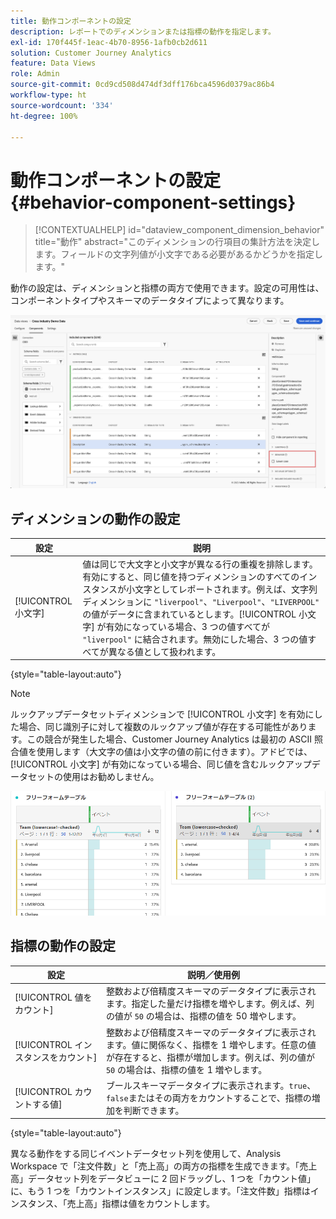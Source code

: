 ```yaml
---
title: 動作コンポーネントの設定
description: レポートでのディメンションまたは指標の動作を指定します。
exl-id: 170f445f-1eac-4b70-8956-1afb0cb2d611
solution: Customer Journey Analytics
feature: Data Views
role: Admin
source-git-commit: 0cd9cd508d474df3dff176bca4596d0379ac86b4
workflow-type: ht
source-wordcount: '334'
ht-degree: 100%

---
```


# 動作コンポーネントの設定 {#behavior-component-settings}

<!-- markdownlint-disable MD034 -->

>[!CONTEXTUALHELP]
>id="dataview_component_dimension_behavior"
>title="動作"
>abstract="このディメンションの行項目の集計方法を決定します。フィールドの文字列値が小文字である必要があるかどうかを指定します。"

<!-- markdownlint-enable MD034 -->


動作の設定は、ディメンションと指標の両方で使用できます。設定の可用性は、コンポーネントタイプやスキーマのデータタイプによって異なります。

![動作の設定](../assets/behavior-settings.png)

## ディメンションの動作の設定

| 設定 | 説明 |
| --- | --- |
| [!UICONTROL 小文字] | 値は同じで大文字と小文字が異なる行の重複を排除します。有効にすると、同じ値を持つディメンションのすべてのインスタンスが小文字としてレポートされます。例えば、文字列ディメンションに `"liverpool"`、`"Liverpool"`、`"LIVERPOOL"` の値がデータに含まれているとします。[!UICONTROL 小文字] が有効になっている場合、3 つの値すべてが `"liverpool"` に結合されます。無効にした場合、3 つの値すべてが異なる値として扱われます。 |

{style="table-layout:auto"}

>[!NOTE]
>
>ルックアップデータセットディメンションで [!UICONTROL 小文字] を有効にした場合、同じ識別子に対して複数のルックアップ値が存在する可能性があります。この競合が発生した場合、Customer Journey Analytics は最初の ASCII 照合値を使用します（大文字の値は小文字の値の前に付きます）。アドビでは、 [!UICONTROL 小文字] が有効になっている場合、同じ値を含むルックアップデータセットの使用はお勧めしません。

![大文字と小文字を区別するディメンション](../assets/case-sens-workspace.png)

## 指標の動作の設定

| 設定 | 説明／使用例 |
| --- | --- |
| [!UICONTROL 値をカウント] | 整数および倍精度スキーマのデータタイプに表示されます。指定した量だけ指標を増やします。例えば、列の値が `50` の場合は、指標の値を 50 増やします。 |
| [!UICONTROL インスタンスをカウント] | 整数および倍精度スキーマのデータタイプに表示されます。値に関係なく、指標を 1 増やします。任意の値が存在すると、指標が増加します。例えば、列の値が `50` の場合は、指標の値を 1 増やします。 |
| [!UICONTROL カウントする値] | ブールスキーマデータタイプに表示されます。`true`、`false`またはその両方をカウントすることで、指標の増加を判断できます。 |

{style="table-layout:auto"}

異なる動作をする同じイベントデータセット列を使用して、Analysis Workspace で「注文件数」と「売上高」の両方の指標を生成できます。「売上高」データセット列をデータビューに 2 回ドラッグし、1 つを「カウント値」に、もう 1 つを「カウントインスタンス」に設定します。「注文件数」指標はインスタンス、「売上高」指標は値をカウントします。
